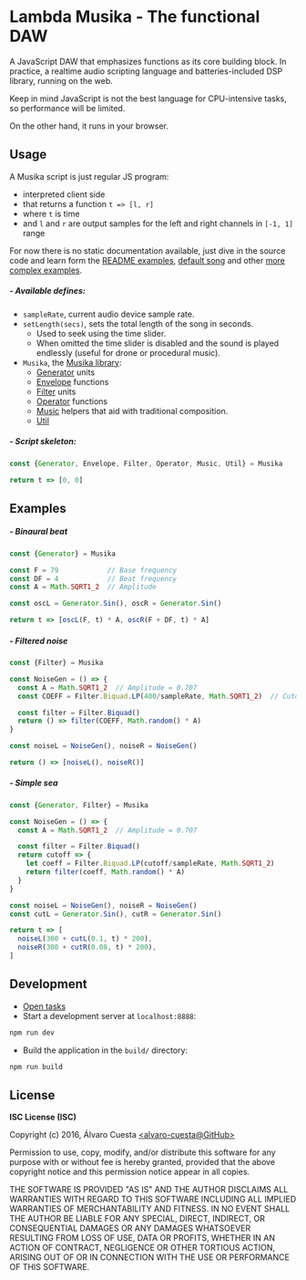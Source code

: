 # Lambda Musika - The functional DAW

A JavaScript DAW that emphasizes functions as its core building block. In practice,
a realtime audio scripting language and batteries-included DSP library, running
on the web.

Keep in mind JavaScript is not the best language for CPU-intensive tasks, so
performance will be limited.

On the other hand, it runs in your browser.

## Usage

A Musika script is just regular JS program:

- interpreted client side
- that returns a function `t => [l, r]`
- where `t` is time
- and `l` and `r` are output samples for the left and right channels in `[-1, 1]`
  range

For now there is no static documentation available, just dive in the source code
and learn form the [README examples](#examples), [default song](examples/default.js)
and other [more complex examples](examples/).

##### - Available defines:

- `sampleRate`, current audio device sample rate.
- `setLength(secs)`, sets the total length of the song in seconds.
  - Used to seek using the time slider.
  - When omitted the time slider is disabled and the sound is played endlessly
    (useful for drone or procedural music).
- `Musika`, the [Musika library](lib/):
  - [Generator](lib/Generator.js) units
  - [Envelope](lib/Generator.js) functions
  - [Filter](lib/Filter/index.js) units
  - [Operator](lib/Operator.js) functions
  - [Music](lib/Music.js) helpers that aid with traditional composition.
  - [Util](lib/Util.js)

##### - Script skeleton:

```js
const {Generator, Envelope, Filter, Operator, Music, Util} = Musika

return t => [0, 0]
```

## Examples

##### - Binaural beat

```js
const {Generator} = Musika

const F = 79            // Base frequency
const DF = 4            // Beat frequency
const A = Math.SQRT1_2  // Amplitude

const oscL = Generator.Sin(), oscR = Generator.Sin()

return t => [oscL(F, t) * A, oscR(F + DF, t) * A]
```

##### - Filtered noise

```js
const {Filter} = Musika

const NoiseGen = () => {
  const A = Math.SQRT1_2  // Amplitude = 0.707
  const COEFF = Filter.Biquad.LP(400/sampleRate, Math.SQRT1_2)  // Cutoff = 400Hz, Q = 0.707

  const filter = Filter.Biquad()
  return () => filter(COEFF, Math.random() * A)
}

const noiseL = NoiseGen(), noiseR = NoiseGen()

return () => [noiseL(), noiseR()]
```

##### - Simple sea

```js
const {Generator, Filter} = Musika

const NoiseGen = () => {
  const A = Math.SQRT1_2  // Amplitude = 0.707

  const filter = Filter.Biquad()
  return cutoff => {
    let coeff = Filter.Biquad.LP(cutoff/sampleRate, Math.SQRT1_2)
    return filter(coeff, Math.random() * A)
  }
}

const noiseL = NoiseGen(), noiseR = NoiseGen()
const cutL = Generator.Sin(), cutR = Generator.Sin()

return t => [
  noiseL(300 + cutL(0.1, t) * 200),
  noiseR(300 + cutR(0.08, t) * 200),
]
```

## Development

- [Open tasks](TODO.md)
- Start a development server at `localhost:8888`:

```sh
npm run dev
```

- Build the application in the `build/` directory:

```sh
npm run build
```

## License

**ISC License (ISC)**

Copyright (c) 2016, Álvaro Cuesta [\<alvaro-cuesta@GitHub\>](http://github.com/alvaro-cuesta/)

Permission to use, copy, modify, and/or distribute this software for any purpose with or without fee is hereby granted, provided that the above copyright notice and this permission notice appear in all copies.

THE SOFTWARE IS PROVIDED "AS IS" AND THE AUTHOR DISCLAIMS ALL WARRANTIES WITH REGARD TO THIS SOFTWARE INCLUDING ALL IMPLIED WARRANTIES OF MERCHANTABILITY AND FITNESS. IN NO EVENT SHALL THE AUTHOR BE LIABLE FOR ANY SPECIAL, DIRECT, INDIRECT, OR CONSEQUENTIAL DAMAGES OR ANY DAMAGES WHATSOEVER RESULTING FROM LOSS OF USE, DATA OR PROFITS, WHETHER IN AN ACTION OF CONTRACT, NEGLIGENCE OR OTHER TORTIOUS ACTION, ARISING OUT OF OR IN CONNECTION WITH THE USE OR PERFORMANCE OF THIS SOFTWARE.
